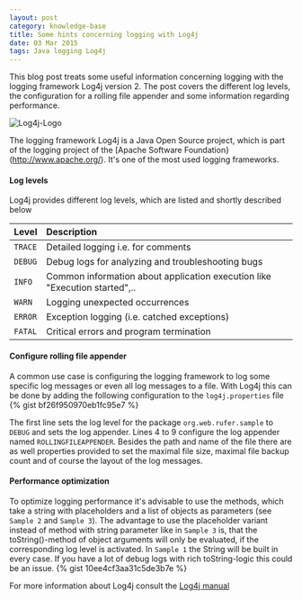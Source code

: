 ```yaml
---
layout: post
category: knowledge-base
title: Some hints concerning logging with Log4j
date: 03 Mar 2015
tags: Java logging Log4j
---
```


This blog post treats some useful information concerning logging with the logging framework Log4j version 2. The post covers the different log levels, the configuration for a rolling file appender and some information regarding performance.


<div class="img-default">
    <img src="{{ site.url }}/assets/logos/log4j_logo.jpg" alt="Log4j-Logo"/>
</div>

The logging framework Log4j is a Java Open Source project, which is part of the logging project of the [Apache Software Foundation}(http://www.apache.org/). It's one of the most used logging frameworks.


#### Log levels

Log4j provides different log levels, which are listed and shortly described below

Level | Description
:----------- | :-----------
`TRACE` | Detailed logging i.e. for comments
`DEBUG` | Debug logs for analyzing and troubleshooting bugs
`INFO` | Common information about application execution like "Execution started",..
`WARN` | Logging unexpected occurrences
`ERROR` | Exception logging (i.e. catched exceptions)
`FATAL` | Critical errors and program termination


#### Configure rolling file appender

A common use case is configuring the logging framework to log some specific log messages or even all log messages to a file. With Log4j this can be done by adding the following configuration to the `log4j.properties` file
{% gist bf26f950970eb1fc95e7 %}

The first line sets the log level for the package `org.web.rufer.sample` to `DEBUG` and sets the log appender. Lines 4 to 9 configure the log appender named `ROLLINGFILEAPPENDER`. Besides the path and name of the file there are as well properties provided to set the maximal file size, maximal file backup count and of course the layout of the log messages.


#### Performance optimization

To optimize logging performance it's advisable to use the methods, which take a string with placeholders and a list of objects as parameters (see `Sample 2` and `Sample 3`). The advantage to use the placeholder variant instead of method with string parameter like in `Sample 3` is, that the toString()-method of object arguments will only be evaluated, if the corresponding log level is activated. In `Sample 1` the String will be built in every case. If you have a lot of debug logs with rich toString-logic this could be an issue.
{% gist 10ee4cf3aa31c5de3b7e %}

For more information about Log4j consult the [Log4j manual](http://logging.apache.org/log4j/2.x/manual/index.html)